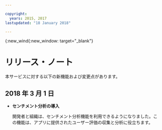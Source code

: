 ```yaml
---

copyright:
  years: 2015, 2017
lastupdated: "18 January 2018"

---
```


{:new_wind{:new_window: target="_blank"}

# リリース・ノート
本サービスに対する以下の新機能および変更点があります。 

## 2018 年 3 月 1 日

- **センチメント分析の導入** 

   開発者と組織は、センチメント分析機能を利用できるようになりました。この機能は、アプリに提供されたユーザー評価の収集と分析に役立ちます。

   
